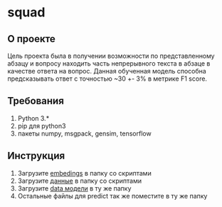 # squad
## О проекте
Цель проекта была в получении возможности по представленному абзацу и вопросу находить часть непрерывного текста в абзаце в качестве ответа на вопрос.
Данная обученная модель способна предсказывать ответ с точностью ~30 +- 3% в метрике F1 score.  
## Требования
1) Python 3.*
2) pip для python3
3) пакеты numpy, msgpack, gensim, tensorflow
## Инструкция
1) Загрузите [embedings](https://www.dropbox.com/s/r33ljlagys0wscb/data.msgpack?dl=1) в папку со скриптами
2) Загрузите [данные](https://www.dropbox.com/s/83txkgiqmdlv1m3/meta.msgpack?dl=1) в папку со скриптами
3) Загрузите [data модели](https://www.dropbox.com/s/znxjvlwih4cf9io/my_test_model_1.data-00000-of-00001?dl=1) в ту же папку
4) Остальные файлы для predict так же поместите в ту же папку
